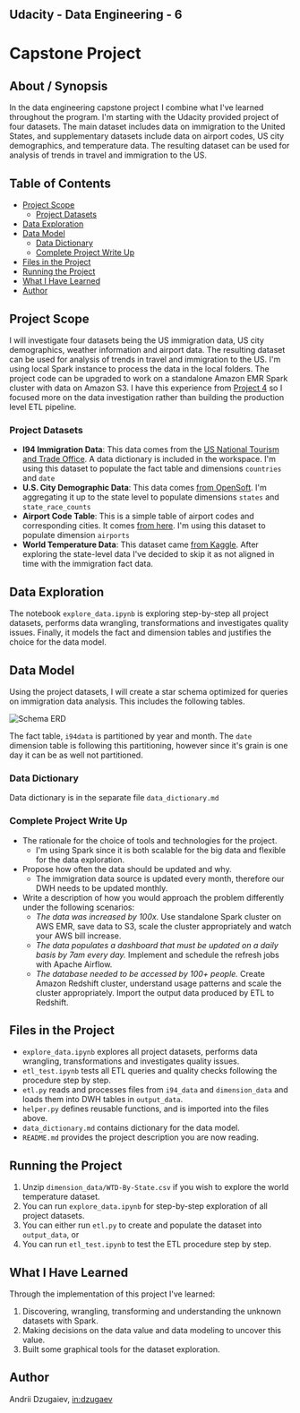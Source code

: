 ## Udacity - Data Engineering - 6
# Capstone Project

## About / Synopsis

In the data engineering capstone project I combine what I've learned throughout the program. I'm starting with the Udacity provided project of four datasets. The main dataset includes data on immigration to the United States, and supplementary datasets include data on airport codes, US city demographics, and temperature data. The resulting dataset can be used for analysis of trends in travel and immigration to the US.

## Table of Contents
* [Project Scope](#project-scope)
    - [Project Datasets](#project-datasets)
* [Data Exploration](#data-exploration)
* [Data Model](#data-model)
    - [Data Dictionary](#data-dictionary)
    - [Complete Project Write Up](#complete-project-write-up)
* [Files in the Project](#files-in-the-project)
* [Running the Project](#running-the-project)
* [What I Have Learned](#what-i-have-learned)
* [Author](#author)

## Project Scope

I will investigate four datasets being the US immigration data, US city demographics, weather information and airport data. The resulting dataset can be used for analysis of trends in travel and immigration to the US. I'm using local Spark instance to process the data in the local folders. The project code can be upgraded to work on a standalone Amazon EMR Spark cluster with data on Amazon S3. I have this experience from [Project 4](https://github.com/adzugaiev/Udacity-Data-Engineering-4) so I focused more on the data investigation rather than building the production level ETL pipeline.

### Project Datasets

* **I94 Immigration Data**: This data comes from the [US National Tourism and Trade Office](https://travel.trade.gov/research/reports/i94/historical/2016.html). A data dictionary is included in the workspace. I'm using this dataset to populate the fact table and dimensions `countries` and `date`
* **U.S. City Demographic Data**: This data comes [from OpenSoft](https://public.opendatasoft.com/explore/dataset/us-cities-demographics/export/). I'm aggregating it up to the state level to populate dimensions `states` and `state_race_counts`
* **Airport Code Table**: This is a simple table of airport codes and corresponding cities. It comes [from here](https://datahub.io/core/airport-codes#data). I'm using this dataset to populate dimension `airports`
* **World Temperature Data**: This dataset came [from Kaggle](https://www.kaggle.com/berkeleyearth/climate-change-earth-surface-temperature-data). After exploring the state-level data I've decided to skip it as not aligned in time with the immigration fact data.

## Data Exploration

The notebook `explore_data.ipynb` is exploring step-by-step all project datasets, performs data wrangling, transformations and investigates quality issues. Finally, it models the fact and dimension tables and justifies the choice for the data model.

## Data Model

Using the project datasets, I will create a star schema optimized for queries on immigration data analysis. This includes the following tables.

![Schema ERD](../main/schema/schema.png?raw=true)

The fact table, `i94data` is partitioned by year and month. The `date` dimension table is following this partitioning, however since it's grain is one day it can be as well not partitioned.

### Data Dictionary

Data dictionary is in the separate file `data_dictionary.md`

### Complete Project Write Up
* The rationale for the choice of tools and technologies for the project.
    - I'm using Spark since it is both scalable for the big data and flexible for the data exploration.
* Propose how often the data should be updated and why.
    - The immigration data source is updated every month, therefore our DWH needs to be updated monthly.
* Write a description of how you would approach the problem differently under the following scenarios:
    - _The data was increased by 100x._ Use standalone Spark cluster on AWS EMR, save data to S3, scale the cluster appropriately and watch your AWS bill increase.
    - _The data populates a dashboard that must be updated on a daily basis by 7am every day._ Implement and schedule the refresh jobs with Apache Airflow.
    - _The database needed to be accessed by 100+ people._ Create Amazon Redshift cluster, understand usage patterns and scale the cluster appropriately. Import the output data produced by ETL to Redshift.

## Files in the Project

- `explore_data.ipynb` explores all project datasets, performs data wrangling, transformations and investigates quality issues.
- `etl_test.ipynb` tests all ETL queries and quality checks following the procedure step by step.
- `etl.py` reads and processes files from `i94_data` and `dimension_data` and loads them into DWH tables in `output_data`.
- `helper.py` defines reusable functions, and is imported into the files above.
- `data_dictionary.md` contains dictionary for the data model.
- `README.md` provides the project description you are now reading.

## Running the Project

1) Unzip `dimension_data/WTD-By-State.csv` if you wish to explore the world temperature dataset.
1) You can run `explore_data.ipynb` for step-by-step exploration of all project datasets.
1) You can either run `etl.py` to create and populate the dataset into `output_data`, or
1) You can run `etl_test.ipynb` to test the ETL procedure step by step.

## What I Have Learned

Through the implementation of this project I've learned:

1) Discovering, wrangling, transforming and understanding the unknown datasets with Spark.
1) Making decisions on the data value and data modeling to uncover this value.
1) Built some graphical tools for the dataset exploration.

## Author

Andrii Dzugaiev, [in:dzugaev](https://www.linkedin.com/in/dzugaev/)